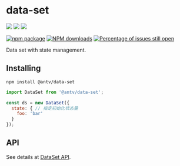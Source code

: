 # data-set

[![](https://img.shields.io/travis/antvis/data-set.svg)](https://travis-ci.org/antvis/data-set)
![](https://img.shields.io/badge/language-javascript-red.svg)
![](https://img.shields.io/badge/license-MIT-000000.svg)

[![npm package](https://img.shields.io/npm/v/@antv/data-set.svg)](https://www.npmjs.com/package/@antv/data-set)
[![NPM downloads](http://img.shields.io/npm/dm/@antv/data-set.svg)](https://npmjs.org/package/@antv/data-set)
[![Percentage of issues still open](http://isitmaintained.com/badge/open/antvis/data-set.svg)](http://isitmaintained.com/project/antvis/data-set "Percentage of issues still open")

Data set with state management.

## Installing

`npm install @antv/data-set`

```js
import DataSet from '@antv/data-set';

const ds = new DataSet({
  state: { // 指定初始化状态量
    foo: 'bar'
  }
});
```

## API

See details at [DataSet API](https://antv.alipay.com/zh-cn/g2/3.x/api/data-set.html).
